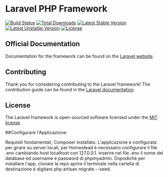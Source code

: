 # Laravel PHP Framework

[![Build Status](https://travis-ci.org/laravel/framework.svg)](https://travis-ci.org/laravel/framework)
[![Total Downloads](https://poser.pugx.org/laravel/framework/d/total.svg)](https://packagist.org/packages/laravel/framework)
[![Latest Stable Version](https://poser.pugx.org/laravel/framework/v/stable.svg)](https://packagist.org/packages/laravel/framework)
[![Latest Unstable Version](https://poser.pugx.org/laravel/framework/v/unstable.svg)](https://packagist.org/packages/laravel/framework)
[![License](https://poser.pugx.org/laravel/framework/license.svg)](https://packagist.org/packages/laravel/framework)

## Official Documentation

Documentation for the framework can be found on the [Laravel website](http://laravel.com/docs).

## Contributing

Thank you for considering contributing to the Laravel framework! The contribution guide can be found in the [Laravel documentation](http://laravel.com/docs/contributions).


## License

The Laravel framework is open-sourced software licensed under the [MIT license](http://opensource.org/licenses/MIT).


##Configurare l'Applicazione:

Requisiti fondamentali, Composer installato.
L'applicazione e configurata per girare su server locali, per Homestead è necessario configurare il file .env cambiando host localhost con 127.0.0.1. 
inserire nel file .env il nome del database ed username e password di phpmyadmin.
Dopodichè per installare l'app, clonare la repo aprire il terminale nella cartella di destinazione è digitare php artisan migrate --seed.
